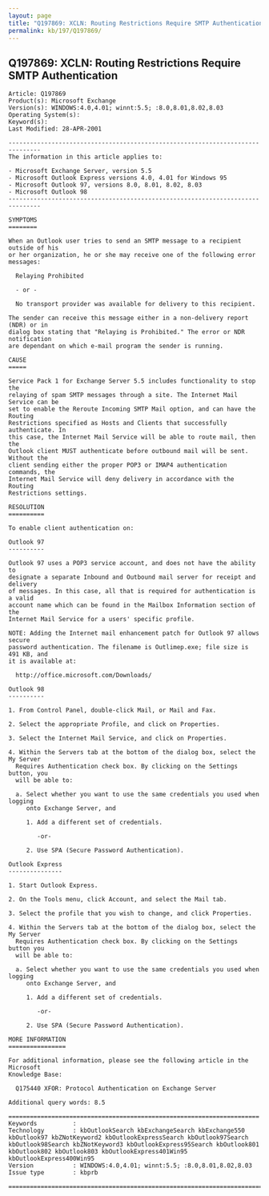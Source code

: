```yaml
---
layout: page
title: "Q197869: XCLN: Routing Restrictions Require SMTP Authentication"
permalink: kb/197/Q197869/
---
```


## Q197869: XCLN: Routing Restrictions Require SMTP Authentication

	Article: Q197869
	Product(s): Microsoft Exchange
	Version(s): WINDOWS:4.0,4.01; winnt:5.5; :8.0,8.01,8.02,8.03
	Operating System(s): 
	Keyword(s): 
	Last Modified: 28-APR-2001
	
	-------------------------------------------------------------------------------
	The information in this article applies to:
	
	- Microsoft Exchange Server, version 5.5 
	- Microsoft Outlook Express versions 4.0, 4.01 for Windows 95 
	- Microsoft Outlook 97, versions 8.0, 8.01, 8.02, 8.03 
	- Microsoft Outlook 98 
	-------------------------------------------------------------------------------
	
	SYMPTOMS
	========
	
	When an Outlook user tries to send an SMTP message to a recipient outside of his
	or her organization, he or she may receive one of the following error messages:
	
	  Relaying Prohibited
	
	  - or -
	
	  No transport provider was available for delivery to this recipient.
	
	The sender can receive this message either in a non-delivery report (NDR) or in
	dialog box stating that "Relaying is Prohibited." The error or NDR notification
	are dependant on which e-mail program the sender is running.
	
	CAUSE
	=====
	
	Service Pack 1 for Exchange Server 5.5 includes functionality to stop the
	relaying of spam SMTP messages through a site. The Internet Mail Service can be
	set to enable the Reroute Incoming SMTP Mail option, and can have the Routing
	Restrictions specified as Hosts and Clients that successfully authenticate. In
	this case, the Internet Mail Service will be able to route mail, then the
	Outlook client MUST authenticate before outbound mail will be sent. Without the
	client sending either the proper POP3 or IMAP4 authentication commands, the
	Internet Mail Service will deny delivery in accordance with the Routing
	Restrictions settings.
	
	RESOLUTION
	==========
	
	To enable client authentication on:
	
	Outlook 97
	----------
	
	Outlook 97 uses a POP3 service account, and does not have the ability to
	designate a separate Inbound and Outbound mail server for receipt and delivery
	of messages. In this case, all that is required for authentication is a valid
	account name which can be found in the Mailbox Information section of the
	Internet Mail Service for a users' specific profile.
	
	NOTE: Adding the Internet mail enhancement patch for Outlook 97 allows secure
	password authentication. The filename is Outlimep.exe; file size is 491 KB, and
	it is available at:
	
	  http://office.microsoft.com/Downloads/
	
	Outlook 98
	----------
	
	1. From Control Panel, double-click Mail, or Mail and Fax.
	
	2. Select the appropriate Profile, and click on Properties.
	
	3. Select the Internet Mail Service, and click on Properties.
	
	4. Within the Servers tab at the bottom of the dialog box, select the My Server
	  Requires Authentication check box. By clicking on the Settings button, you
	  will be able to:
	
	  a. Select whether you want to use the same credentials you used when logging
	     onto Exchange Server, and
	
	     1. Add a different set of credentials.
	
	        -or-
	
	     2. Use SPA (Secure Password Authentication).
	
	Outlook Express
	---------------
	
	1. Start Outlook Express.
	
	2. On the Tools menu, click Account, and select the Mail tab.
	
	3. Select the profile that you wish to change, and click Properties.
	
	4. Within the Servers tab at the bottom of the dialog box, select the My Server
	  Requires Authentication check box. By clicking on the Settings button you
	  will be able to:
	
	  a. Select whether you want to use the same credentials you used when logging
	     onto Exchange Server, and
	
	     1. Add a different set of credentials.
	
	        -or-
	
	     2. Use SPA (Secure Password Authentication).
	
	MORE INFORMATION
	================
	
	For additional information, please see the following article in the Microsoft
	Knowledge Base:
	
	  Q175440 XFOR: Protocol Authentication on Exchange Server
	
	Additional query words: 8.5
	
	======================================================================
	Keywords          :  
	Technology        : kbOutlookSearch kbExchangeSearch kbExchange550 kbOutlook97 kbZNotKeyword2 kbOutlookExpressSearch kbOutlook97Search kbOutlook98Search kbZNotKeyword3 kbOutlookExpress95Search kbOutlook801 kbOutlook802 kbOutlook803 kbOutlookExpress401Win95 kbOutlookExpress400Win95
	Version           : WINDOWS:4.0,4.01; winnt:5.5; :8.0,8.01,8.02,8.03
	Issue type        : kbprb
	
	=============================================================================
	
